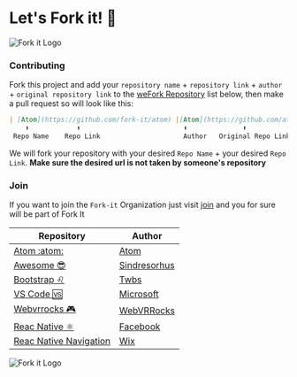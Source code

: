 # Let's Fork it! :repeat:
![Fork it Logo]("img/fork.png")

### Contributing
Fork this project and add your `repository name` + `repository link` + `author` + `original repository link` to the [weFork Repository](https://github.com/Fork-it/weFork) list below, then make a pull request so will look like this:

```markdown
| [Atom](https://github.com/fork-it/atom) |[Atom](https://github.com/atom/atom)|
    ⬆️            ⬆️                          ⬆️              ⬆️
 Repo Name    Repo Link                     Author   Original Repo Link
```
We will fork your repository with your desired `Repo Name` + your desired `Repo Link`. **Make sure the desired url is not taken by someone's repository**

### Join
If you want to join the `Fork-it`  Organization just visit [join](https://github.com/fork-it/join) and you for sure will be part of Fork It
<i class="fa fa-code-fork" aria-hidden="true"></i>

| Repository | Author |
| ------ | ----------- |
| [Atom :atom:](https://github.com/fork-it/atom) |[Atom](https://github.com/atom/atom)|
| [Awesome 😎 ](https://github.com/fork-it/awesome) |[Sindresorhus](https://github.com/sindresorhus/awesome)|
| [Bootstrap ♌️](https://github.com/fork-it/bootstrap)|[Twbs](https://github.com/twbs/bootstrap)|
| [VS Code 🆚](https://github.com/fork-it/vscode)|[Microsoft](https://github.com/Microsoft/vscode)|
| [Webvrrocks 🎮](https://github.com/fork-it/webbrrocks)|[WebVRRocks](https://github.com/WebVRRocks/webvrrocks)|
| [Reac Native ⚛️](https://github.com/fork-it/react-native)|[Facebook](https://github.com/facebook/react-native)|
| [Reac Native Navigation](https://github.com/fork-it/react-native-navigation)|[Wix](https://github.com/wix/react-native-navigation)|


![Fork it Logo]("img/fork100px.png")
